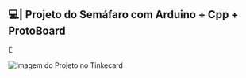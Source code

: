 ## 💻| Projeto do Semáfaro com Arduino + Cpp + ProtoBoard

  E

![Imagem do Projeto no Tinkecard](https://github.com/user-attachments/assets/49206bc0-7cde-4ada-b7f5-ab6e50eed3be)
